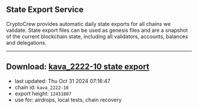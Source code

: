 ## State Export Service
CryptoCrew provides automatic daily state exports for all chains we validate. State export files can be used as genesis files and are a snapshot of the current blockchain state, including all validators, accounts, balances and delegations.

---
**Download: [kava_2222-10 state export](https://dl-eu2.ccvalidators.com/SERVICE/kava/kava_2222-10_export_12431807.json)**
---

- last updated: Thu Oct 31 2024 07:16:47
- chain id: `kava_2222-10`
- export height: `12431807`
- use for: airdrops, local tests, chain recovery
